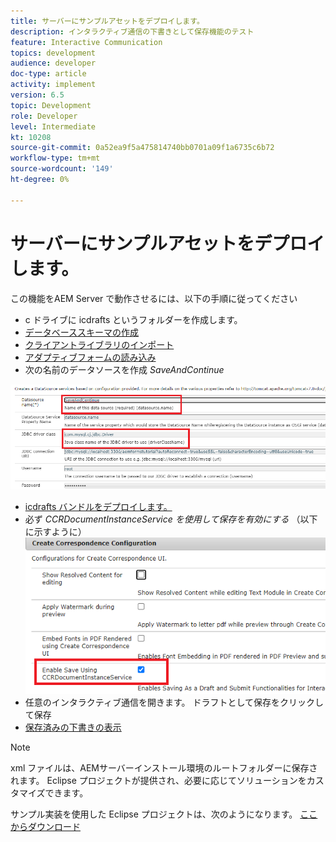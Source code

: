 ```yaml
---
title: サーバーにサンプルアセットをデプロイします。
description: インタラクティブ通信の下書きとして保存機能のテスト
feature: Interactive Communication
topics: development
audience: developer
doc-type: article
activity: implement
version: 6.5
topic: Development
role: Developer
level: Intermediate
kt: 10208
source-git-commit: 0a52ea9f5a475814740bb0701a09f1a6735c6b72
workflow-type: tm+mt
source-wordcount: '149'
ht-degree: 0%

---
```


# サーバーにサンプルアセットをデプロイします。

この機能をAEM Server で動作させるには、以下の手順に従ってください

* c ドライブに icdrafts というフォルダーを作成します。
* [データベーススキーマの作成](assets/icdrafts.sql)
* [クライアントライブラリのインポート](assets/icdrafts.zip)
* [アダプティブフォームの読み込み](assets/SavedDraftsAdaptiveForm.zip)
* 次の名前のデータソースを作成 _SaveAndContinue_

![データソースを作成](assets/data-source.png)

* [icdrafts バンドルをデプロイします。](assets/icdrafts.icdrafts.core-1.0-SNAPSHOT.jar)
* 必ず _CCRDocumentInstanceService を使用して保存を有効にする_ （以下に示すように）
   ![下書きの有効化](assets/enable-drafts.png)
* 任意のインタラクティブ通信を開きます。 ドラフトとして保存をクリックして保存
* [保存済みの下書きの表示](http://localhost:4502/content/dam/formsanddocuments/saveddrafts/jcr:content?wcmmode=disabled)

>[!NOTE]
>xml ファイルは、AEMサーバーインストール環境のルートフォルダーに保存されます。 Eclipse プロジェクトが提供され、必要に応じてソリューションをカスタマイズできます。

サンプル実装を使用した Eclipse プロジェクトは、次のようになります。 [ここからダウンロード](assets/icdrafts-eclipse-project.zip)
